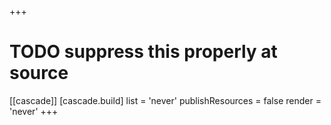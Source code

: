 +++
# TODO suppress this properly at source
[[cascade]]
  [cascade.build]
    list = 'never'
    publishResources = false
    render = 'never'
+++
